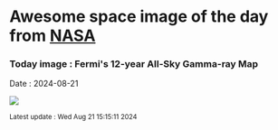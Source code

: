 
# Awesome space image of the day from [NASA](https://api.nasa.gov/)

### Today image : Fermi's 12-year All-Sky Gamma-ray Map
Date : 2024-08-21

![](https://apod.nasa.gov/apod/image/2408/12YearMap_Fermi_1080.jpg)

<small>Latest update : Wed Aug 21 15:15:11 2024</small>
        